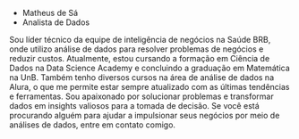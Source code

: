 - Matheus de Sá
- Analista de Dados
  
Sou líder técnico da equipe de inteligência de negócios na Saúde BRB, onde utilizo análise de dados para resolver problemas de negócios e reduzir custos. Atualmente, estou cursando a formação em Ciência de Dados na Data Science Academy e concluindo a graduação em Matemática na UnB. Também tenho diversos cursos na área de análise de dados na Alura, o que me permite estar sempre atualizado com as últimas tendências e ferramentas. Sou apaixonado por solucionar problemas e transformar dados em insights valiosos para a tomada de decisão. Se você está procurando alguém para ajudar a impulsionar seus negócios por meio de análises de dados, entre em contato comigo.
